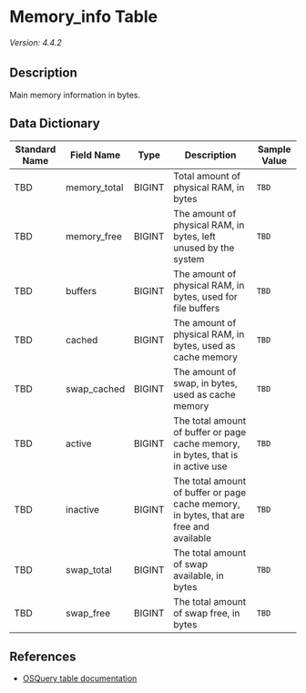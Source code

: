# Memory_info Table
###### Version: 4.4.2

## Description
Main memory information in bytes.

## Data Dictionary
|Standard Name|Field Name|Type|Description|Sample Value|
|---|---|---|---|---|
|TBD|memory_total| BIGINT|Total amount of physical RAM, in bytes|`TBD`|
|TBD|memory_free|BIGINT|The amount of physical RAM, in bytes, left unused by the system|`TBD`|
|TBD|buffers|BIGINT|The amount of physical RAM, in bytes, used for file buffers|`TBD`|
|TBD|cached|BIGINT|The amount of physical RAM, in bytes, used as cache memory|`TBD`|
|TBD|swap_cached|BIGINT|The amount of swap, in bytes, used as cache memory|`TBD`|
|TBD|active|BIGINT|The total amount of buffer or page cache memory, in bytes, that is in active use|`TBD`|
|TBD|inactive|BIGINT|The total amount of buffer or page cache memory, in bytes, that are free and available|`TBD`|
|TBD|swap_total|BIGINT|The total amount of swap available, in bytes|`TBD`|
|TBD|swap_free|BIGINT|The total amount of swap free, in bytes|`TBD`|

## References
* [OSQuery table documentation](https://osquery.io/schema/current#memory_info)
